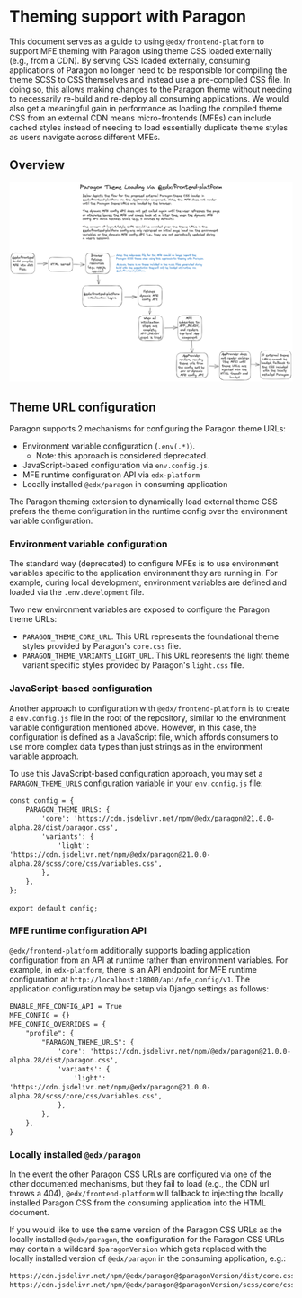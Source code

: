 # Theming support with Paragon

This document serves as a guide to using `@edx/frontend-platform` to support MFE theming with Paragon using theme CSS loaded externally (e.g., from a CDN). By serving CSS loaded externally, consuming applications of Paragon no longer need to be responsible for compiling the theme SCSS to CSS themselves and instead use a pre-compiled CSS file. In doing so, this allows making changes to the Paragon theme without needing to necessarily re-build and re-deploy all consuming applications. We would also get a meaningful gain in performance as loading the compiled theme CSS from an external CDN means micro-frontends (MFEs) can include cached styles instead of needing to load essentially duplicate theme styles as users navigate across different MFEs.

## Overview

![overview of paragon theme loader](./assets/paragon-theme-loader.png "Paragon theme loader")

## Theme URL configuration

Paragon supports 2 mechanisms for configuring the Paragon theme URLs:
* Environment variable configuration (`.env(.*)`).
  * Note: this approach is considered deprecated.
* JavaScript-based configuration via `env.config.js`.
* MFE runtime configuration API via `edx-platform`
* Locally installed `@edx/paragon` in consuming application

The Paragon theming extension to dynamically load external theme CSS prefers the theme configuration in the runtime config over the environment variable configuration.

### Environment variable configuration

The standard way (deprecated) to configure MFEs is to use environment variables specific to the application environment they are running in. For example, during local development, environment variables are defined and loaded via the `.env.development` file.

Two new environment variables are exposed to configure the Paragon theme URLs:
* `PARAGON_THEME_CORE_URL`. This URL represents the foundational theme styles provided by Paragon's `core.css` file.
* `PARAGON_THEME_VARIANTS_LIGHT_URL`. This URL represents the light theme variant specific styles provided by Paragon's `light.css` file.

### JavaScript-based configuration

Another approach to configuration with `@edx/frontend-platform` is to create a `env.config.js` file in the root of the repository, similar to the environment variable configuration mentioned above. However, in this case, the configuration is defined as a JavaScript file, which affords consumers to use more complex data types than just strings as in the environment variable approach.

To use this JavaScript-based configuration approach, you may set a `PARAGON_THEME_URLS` configuration variable in your `env.config.js` file:

```
const config = {
    PARAGON_THEME_URLS: {
        'core': 'https://cdn.jsdelivr.net/npm/@edx/paragon@21.0.0-alpha.28/dist/paragon.css',
        'variants': {
            'light': 'https://cdn.jsdelivr.net/npm/@edx/paragon@21.0.0-alpha.28/scss/core/css/variables.css',
        },
    },
};

export default config;
```


### MFE runtime configuration API

`@edx/frontend-platform` additionally supports loading application configuration from an API at runtime rather than environment variables. For example, in `edx-platform`, there is an API endpoint for MFE runtime configuration at `http://localhost:18000/api/mfe_config/v1`. The application configuration may be setup via Django settings as follows:

```
ENABLE_MFE_CONFIG_API = True
MFE_CONFIG = {}
MFE_CONFIG_OVERRIDES = {
    "profile": {
        "PARAGON_THEME_URLS": {
            'core': 'https://cdn.jsdelivr.net/npm/@edx/paragon@21.0.0-alpha.28/dist/paragon.css',
            'variants': {
                'light': 'https://cdn.jsdelivr.net/npm/@edx/paragon@21.0.0-alpha.28/scss/core/css/variables.css',
            },
        },
    },
}
```

### Locally installed `@edx/paragon`

In the event the other Paragon CSS URLs are configured via one of the other documented mechanisms, but they fail to load (e.g., the CDN url throws a 404), `@edx/frontend-platform` will fallback to injecting the locally installed Paragon CSS from the consuming application into the HTML document.

If you would like to use the same version of the Paragon CSS URLs as the locally installed `@edx/paragon`, the configuration for the Paragon CSS URLs may contain a wildcard `$paragonVersion` which gets replaced with the locally installed version of `@edx/paragon` in the consuming application, e.g.:

```
https://cdn.jsdelivr.net/npm/@edx/paragon@$paragonVersion/dist/core.css
https://cdn.jsdelivr.net/npm/@edx/paragon@$paragonVersion/scss/core/css/variables.css
```

